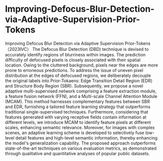 # Improving-Defocus-Blur-Detection-via-Adaptive-Supervision-Prior-Tokens
Improving Defocus Blur Detection via Adaptive Supervision Prior-Tokens （2023IVC）
The Defocus Blur Detection (DBD) technique is devised to accurately identify regions of blurriness within images. The prediction difficulty of defocused pixels is closely associated with their spatial location. Owing to the cluttered background, pixels near the edges are more prone to erroneous predictions. To address the issue of uneven pixel distribution at the edges of defocused regions, we deliberately decouple the original labels into Prior-Tokaens: Edge Transition Detail Region (EDR) and Structure Body Region (SBR). Subsequently, we propose a novel adaptive multi-supervised network comprising a feature extraction module, a feature fusion network (FFN), and a Multi-scale Channel Attention Module (MCAM). This method harnesses complementary features between SBR and EDR, furnishing a tailored feature learning strategy that outperforms traditional single-supervised techniques. Furthermore, considering that features generated with varying receptive fields contain information at different levels, we introduce MCAM to identify feature pixels at different scales, enhancing semantic relevance. Moreover, for images with complex scenes, an adaptive learning scheme is developed to selectively fuse low-level detail features and high-level semantic information, thereby enhancing the model's generalization capability. The proposed approach outperforms state-of-the-art techniques on various evaluation metrics, as demonstrated through qualitative and quantitative analyses of popular public datasets.
